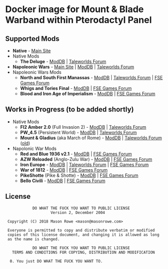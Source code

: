 # Docker image for Mount & Blade Warband within Pterodactyl Panel

## Supported Mods

* **Native** - [Main Site](https://www.taleworlds.com/en/Games/Warband)
* Native Mods
    * **The Deluge** - [ModDB](http://www.moddb.com/mods/the-deluge) | [Taleworlds Forum](https://forums.taleworlds.com/index.php?board=274.0)
* **Napoleonic Wars** - [Main Site](https://www.taleworlds.com/en/Games/NapoleonicWars) | [ModDB](http://www.moddb.com/games/mountblade-warband-napoleonic-wars) | [Taleworlds Forum](https://forums.taleworlds.com/index.php/board,280.0.html)
* Napoleonic Wars Mods
    * **North and South First Manassas** - [ModDB](http://www.moddb.com/mods/north-south-first-manassas) | [Taleworlds Forum](https://forums.taleworlds.com/index.php/board,309.0.html) | [FSE Games Forum](https://www.fsegames.eu/forum/index.php?board=34.0)
    * **Whigs and Tories Final** - [ModDB](http://www.moddb.com/mods/whigs-and-tories) | [FSE Games Forum](https://www.fsegames.eu/forum/index.php?board=150.0)
    * **Blood and Iron Age of Imperialism** - [ModDB](http://www.moddb.com/mods/blood-and-iron) | [FSE Games Forum](https://www.fsegames.eu/forum/index.php?board=111.0)
    
## Works in Progress (to be added shortly)

* Native Mods
    * **FI2 Amber 2.0** (Full Invasion 2) - [ModDB](http://www.moddb.com/mods/full-invasion-2) | [Taleworlds Forum](https://forums.taleworlds.com/index.php/board,325.0.html)
    * **PW_4.5** (Persistent World) - [ModDB](http://www.moddb.com/mods/persistent-world-mod) | [Taleworlds Forum](https://forums.taleworlds.com/index.php/board,184.0.html)
    * **Mount & Gladius** (aka March of Rome) - [ModDB](http://www.moddb.com/mods/march-of-rome) | [Taleworlds Forum](https://forums.taleworlds.com/index.php/board,268.0.html) ([old](https://forums.taleworlds.com/index.php/board,358.0.html))
* Napolonic War Mods
    * **Red and Blue 1936 v2.1** - [ModDB](http://www.moddb.com/mods/red-and-blue-1936) | [FSE Games Forum](https://www.fsegames.eu/forum/index.php?board=136.0)
    * **AZW Reloaded** (Anglo-Zulu War) - [ModDB](http://www.moddb.com/mods/azw-reloaded) | [FSE Games Forum](https://www.fsegames.eu/forum/index.php?board=95.0)
    * **Iron Europe** - [ModDB](http://www.moddb.com/mods/iron-europe-ww1-mod) | [Taleworlds Forum](https://forums.taleworlds.com/index.php?board=352.0) | [FSE Games Forum](https://www.fsegames.eu/forum/index.php?board=127.0)
    * **War of 1812** - [ModDB](http://www.moddb.com/mods/the-war-of-1812) | [FSE Games Forum](https://www.fsegames.eu/forum/index.php?board=139.0)
    * **PikeShotte** (Pike & Shotte) - [ModDB](http://www.moddb.com/mods/pike-shotte-english-civil-war) | [FSE Games Forum](https://www.fsegames.eu/forum/index.php?board=183.0)
    * **Bello Civili** - [ModDB](http://www.moddb.com/mods/bello-civili-the-roman-civil-war) | [FSE Games Forum](https://www.fsegames.eu/forum/index.php?board=118.0)
    

## License
```
            DO WHAT THE FUCK YOU WANT TO PUBLIC LICENSE
                    Version 2, December 2004

 Copyright (C) 2018 Mason Rowe <mason@masonrowe.com>

 Everyone is permitted to copy and distribute verbatim or modified
 copies of this license document, and changing it is allowed as long
 as the name is changed.

            DO WHAT THE FUCK YOU WANT TO PUBLIC LICENSE
   TERMS AND CONDITIONS FOR COPYING, DISTRIBUTION AND MODIFICATION

  0. You just DO WHAT THE FUCK YOU WANT TO.
```
